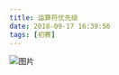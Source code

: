 ```yaml
---
title: 运算符优先级
date: 2018-09-17 16:39:56
tags: [初赛]
---
```


![图片](https://tse4-mm.cn.bing.net/th?id=OIP.dtYPFLmIECWdHZ2SPjexdAAAAA&pid=Api)

